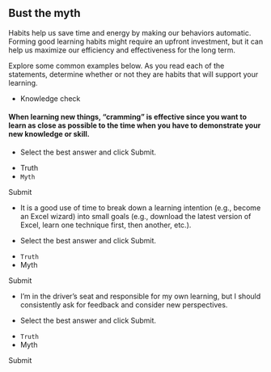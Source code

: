 ## Bust the myth
Habits help us save time and energy by making our behaviors automatic. Forming good learning habits might require an upfront investment, but it can help us maximize our efficiency and effectiveness for the long term.

Explore some common examples below. As you read each of the statements, determine whether or not they are habits that will support your learning.


* Knowledge check

#### When learning new things, “cramming” is effective since you want to learn as close as possible to the time when you have to demonstrate your new knowledge or skill.


* Select the best answer and click Submit.

+ Truth
+ `Myth`

Submit

* It is a good use of time to break down a learning intention (e.g., become an Excel wizard) into small goals (e.g., download the latest version of Excel, learn one technique first, then another, etc.).


* Select the best answer and click Submit.

+ `Truth`
+ Myth

Submit

* I’m in the driver’s seat and responsible for my own learning, but I should consistently ask for feedback and consider new perspectives.


* Select the best answer and click Submit.

+ `Truth`
+ Myth

Submit
